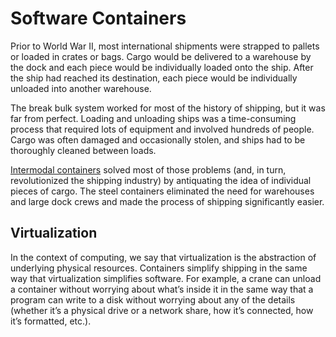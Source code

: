 # Software Containers

Prior to World War II, most international shipments were strapped to pallets or loaded in crates or bags. Cargo would be delivered to a warehouse by the dock and each piece would be individually loaded onto the ship. After the ship had reached its destination, each piece would be individually unloaded into another warehouse.

The break bulk system worked for most of the history of shipping, but it was far from perfect. Loading and unloading ships was a time-consuming process that required lots of equipment and involved hundreds of people. Cargo was often damaged and occasionally stolen, and ships had to be thoroughly cleaned between loads.

[Intermodal containers][intermodal-containers] solved most of those problems (and, in turn, revolutionized the shipping industry) by antiquating the idea of individual pieces of cargo. The steel containers eliminated the need for warehouses and large dock crews and made the process of shipping significantly easier.

## Virtualization

In the context of computing, we say that virtualization is the abstraction of underlying physical resources. Containers simplify shipping in the same way that virtualization simplifies software. For example, a crane can unload a container without worrying about what’s inside it in the same way that a program can write to a disk without worrying about any of the details (whether it’s a physical drive or a network share, how it’s connected, how it’s formatted, etc.).

[intermodal-containers]: https://en.wikipedia.org/wiki/Intermodal_container
